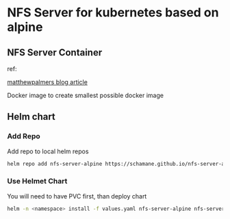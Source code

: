 # NFS Server for kubernetes based on alpine


## NFS Server Container

ref:

[matthewpalmers blog article](https://matthewpalmer.net/kubernetes-app-developer/articles/kubernetes-volumes-example-nfs-persistent-volume.html)

Docker image to create smallest possible docker image

## Helm chart

### Add Repo

Add repo to local helm repos

```bash
helm repo add nfs-server-alpine https://schamane.github.io/nfs-server-alpine
```

### Use Helmet Chart

You will need to have PVC first, than deploy chart

```bash
helm -n <namespace> install -f values.yaml nfs-server-alpine nfs-server-alpine/nfs-server-alpine
```